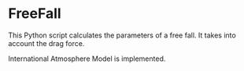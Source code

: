 # FreeFall
This Python script calculates the parameters of a free fall. It takes into account the drag force.

International Atmosphere Model is implemented.
